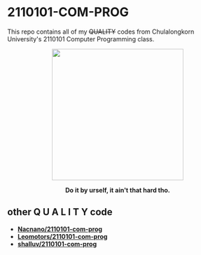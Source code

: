 # 2110101-COM-PROG

This repo contains all of my ~~QUALITY~~ codes from Chulalongkorn University's 2110101 Computer Programming class.


<p align="center"><img src="https://thumbs.gfycat.com/GenerousNimbleIbis-size_restricted.gif" height=300 /></p>
<p align="center" style="font-size:14px" style="color:#615e5e"> <b> Do it by urself, it ain't that hard tho. <b> <p>

## other **Q U A L I T Y code**
- [Nacnano/2110101-com-prog](https://github.com/Nacnano/2110101-com-prog)
- [Leomotors/2110101-com-prog](https://github.com/Leomotors/2110101-com-prog)
- [shalluv/2110101-com-prog](https://github.com/shalluv/2110101-com-prog)